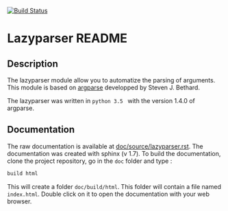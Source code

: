 [![Build Status](https://travis-ci.com/NFontrodona/Lazyparser.svg?token=kVsLPqgGYaJqBE1Jazyp&branch=master)](https://travis-ci.com/NFontrodona/Lazyparser)

# Lazyparser README

## Description

The lazyparser module allow you to automatize the parsing of arguments. 
This module is based on [argparse](https://docs.python.org/3.5/library/argparse.html) developped by Steven J. Bethard.

The lazyparser was written in ``python 3.5 `` with the version 1.4.0 of argparse.

## Documentation

The raw documentation is available at [doc/source/lazyparser.rst](doc/source/lazyparser.rst).
The documentation was created with sphinx (v 1.7).
To build the documentation, clone the project repository, go in the `doc` folder and type :

```sh
build html
```

This will create a folder `doc/build/html`. This folder will contain a file named ``index.html``. Double click on it to open the documentation with your web browser. 
